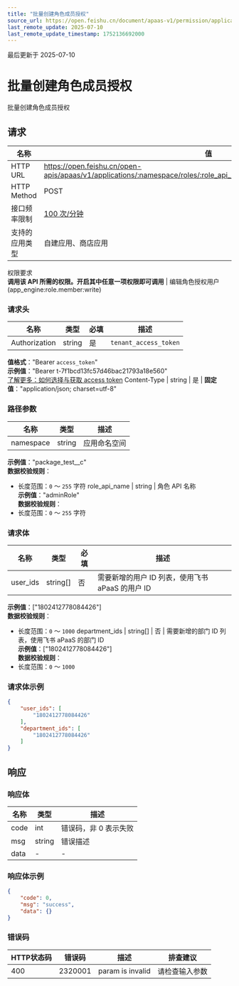 ```yaml
---
title: "批量创建角色成员授权"
source_url: https://open.feishu.cn/document/apaas-v1/permission/application-role-member/batch_create_authorization
last_remote_update: 2025-07-10
last_remote_update_timestamp: 1752136692000
---
```

最后更新于 2025-07-10

# 批量创建角色成员授权

批量创建角色成员授权

## 请求
名称 | 值
---|---
HTTP URL | https://open.feishu.cn/open-apis/apaas/v1/applications/:namespace/roles/:role_api_name/member/batch_create_authorization
HTTP Method | POST
接口频率限制 | [100 次/分钟](https://open.feishu.cn/document/ukTMukTMukTM/uUzN04SN3QjL1cDN)
支持的应用类型 | 自建应用、商店应用
权限要求  
            **调用该 API 所需的权限。开启其中任意一项权限即可调用** | 编辑角色授权用户(app_engine:role.member:write)

### 请求头

名称 | 类型 | 必填 | 描述
--- | --- | --- | ---
Authorization | string | 是 | `tenant_access_token`  
**值格式**："Bearer `access_token`"  
**示例值**："Bearer t-7f1bcd13fc57d46bac21793a18e560"  
[了解更多：如何选择与获取 access token](https://open.feishu.cn/document/uAjLw4CM/ugTN1YjL4UTN24CO1UjN/trouble-shooting/how-to-choose-which-type-of-token-to-use)
Content-Type | string | 是 | **固定值**："application/json; charset=utf-8"

### 路径参数

名称 | 类型 | 描述
--- | --- | ---
namespace | string | 应用命名空间  
**示例值**："package_test__c"  
**数据校验规则**：  
- 长度范围：`0` ～ `255` 字符
role_api_name | string | 角色 API 名称  
**示例值**："adminRole"  
**数据校验规则**：  
- 长度范围：`0` ～ `255` 字符

### 请求体

名称 | 类型 | 必填 | 描述
--- | --- | --- | ---
user_ids | string\[\] | 否 | 需要新增的用户 ID 列表，使用飞书 aPaaS 的用户 ID  
**示例值**：["1802412778084426"]  
**数据校验规则**：  
- 长度范围：`0` ～ `1000`
department_ids | string\[\] | 否 | 需要新增的部门 ID 列表，使用飞书 aPaaS 的部门 ID  
**示例值**：["1802412778084426"]  
**数据校验规则**：  
- 长度范围：`0` ～ `1000`

### 请求体示例
```json
{
    "user_ids": [
        "1802412778084426"
    ],
    "department_ids": [
        "1802412778084426"
    ]
}
```

## 响应

### 响应体

名称 | 类型 | 描述
--- | --- | ---
code | int | 错误码，非 0 表示失败
msg | string | 错误描述
data | \- | \-

### 响应体示例
```json
{
    "code": 0,
    "msg": "success",
    "data": {}
}
```

### 错误码

HTTP状态码 | 错误码 | 描述 | 排查建议
--- | --- | --- | ---
400 | 2320001 | param is invalid | 请检查输入参数
